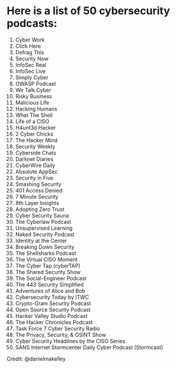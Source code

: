 # Here is a list of 50 cybersecurity podcasts:

1. Cyber Work
2. Click Here
3. Defrag This
4. Security Now
5. InfoSec Real
6. InfoSec Live
7. Simply Cyber
8. OWASP Podcast
9. We Talk Cyber
10. Risky Business
11. Malicious Life
12. Hacking Humans
13. What The Shell
14. Life of a CISO
15. H4unt3d Hacker
16. 2 Cyber Chicks
17. The Hacker Mind
18. Security Weekly
19. Cyberside Chats
20. Darknet Diaries
21. CyberWire Daily
22. Absolute AppSec
23. Security in Five
24. Smashing Security
25. 401 Access Denied
26. 7 Minute Security
27. 8th Layer Insights
28. Adopting Zero Trust
29. Cyber Security Sauna
30. The Cyberlaw Podcast
31. Unsupervised Learning
32. Naked Security Podcast
33. Identity at the Center
34. Breaking Down Security
35. The Shellsharks Podcast
36. The Virtual CISO Moment
37. The Cyber Tap (cyberTAP)
38. The Shared Security Show
39. The Social-Engineer Podcast
40. The 443 Security Simplified
41. Adventures of Alice and Bob
42. Cybersecurity Today by ITWC
43. Crypto-Gram Security Podcast
44. Open Source Security Podcast
45. Hacker Valley Studio Podcast
46. The Hacker Chronicles Podcast
47. Task Force 7 Cyber Security Radio
48. The Privacy, Security, & OSINT Show
49. Cyber Security Headlines by the CISO Series
50. SANS Internet Stormcenter Daily Cyber Podcast (Stormcast)

Credit:
@danielmakelley